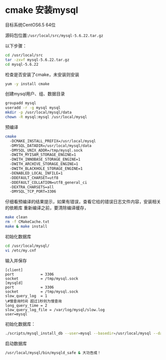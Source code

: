 cmake 安装mysql
====================

目标系统CentOS6.5 64位

源码包位置:`/usr/local/src/mysql-5.6.22.tar.gz`

以下步骤：

```sh 
cd /usr/local/src
tar -zxvf mysql-5.6.22.tar.gz
cd mysql-5.6.22
```
检查是否安装了cmake，未安装则安装
```sh 
yum -y install cmake
```
创建mysql用户、组、数据目录
```sh 
groupadd mysql
useradd -r -g mysql mysql
mkdir -p /usr/local/mysql/data
chown -R mysql:mysql /usr/local/mysql
```
预编译
```sh 
cmake 
  -DCMAKE_INSTALL_PREFIX=/usr/local/mysql 
  -DMYSQL_DATADIR=/usr/local/mysql/data 
  -DMYSQL_UNIX_ADDR=/tmp/mysql.sock 
  -DWITH_MYISAM_STORAGE_ENGINE=1 
  -DWITH_INNOBASE_STORAGE_ENGINE=1 
  -DWITH_ARCHIVE_STORAGE_ENGINE=1 
  -DWITH_BLACKHOLE_STORAGE_ENGINE=1 
  -DENABLED_LOCAL_INFILE=1 
  -DDEFAULT_CHARSET=utf8 
  -DDEFAULT_COLLATION=utf8_general_ci 
  -DEXTRA_CHARSETS=all 
  -DMYSQL_TCP_PORT=3306
```
仔细看预编译的结果提示，如果有错误，查看它给的错误日志文件内容，安装相关的依赖库 重新编译之前，要清除编译缓存，
```sh 
make clean 
rm -f CMakeCache.txt
make & make install
```
初始化数据库
```sh
cd /usr/local/mysql/
vi /etc/my.cnf
```
输入并保存

``` 
[client]
port            = 3306
socket          = /tmp/mysql.sock
[mysqld]
port            = 3306
socket          = /tmp/mysql.sock
slow_query_log  = 1
\#慢查询时间 超过1秒则为慢查询
long_query_time = 2 
slow_query_log_file = /var/log/mysql/slow.log
user=mysql
```
初始化数据库：
```sh
./scripts/mysql_install_db --user=mysql --basedir=/usr/local/mysql --datadir=/usr/local/mysql/data/
```

启动数据库 
```sh 
/usr/local/mysql/bin/mysqld_safe & 大功告成！
```